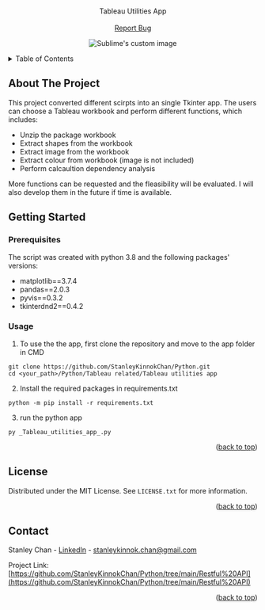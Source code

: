 <!-- PROJECT LOGO -->
<br />
<div align="center">
  <p align="center">
    Tableau Utilities App
    <br />
    <br />
    <a href="https://github.com/StanleyKinnokChan/Python/issues">Report Bug</a>
  </p>
</div>

<p align="center">
  <img src="https://i.imgur.com/i0th3xp.png" alt="Sublime's custom image"/>
</p>

<!-- TABLE OF CONTENTS -->
<details>
  <summary>Table of Contents</summary>
  <ol>
    <li>
      <a href="#about-the-project">About The Project</a>
    </li>
    <li>
      <a href="#getting-started">Getting Started</a>
      <ul>
        <li><a href="#prerequisites">Prerequisites</a></li>
      </ul>
    </li>
    <li><a href="#usage">Usage</a></li>
    <li><a href="#contact">Contact</a></li>
  </ol>
</details>


<!-- ABOUT THE PROJECT -->
## About The Project
This project converted different scirpts into an single Tkinter app. The users can choose a Tableau workbook and perform different functions, which includes:
- Unzip the package workbook
- Extract shapes from the workbook
- Extract image from the workbook
- Extract colour from workbook (image is not included)
- Perform calcaultion dependency analysis


More functions can be requested and the fleasibility will be evaluated. I will also develop them in the future if time is available.

<!-- GETTING STARTED -->
## Getting Started

### Prerequisites

The script was created with python 3.8 and the following packages' versions:
- matplotlib==3.7.4
- pandas==2.0.3
- pyvis==0.3.2
- tkinterdnd2==0.4.2

### Usage
1. To use the the app, first clone the repository and move to the app folder in CMD
```
git clone https://github.com/StanleyKinnokChan/Python.git
cd <your_path>/Python/Tableau related/Tableau utilities app
```
  
2. Install the required packages in requirements.txt
```
python -m pip install -r requirements.txt
```

3. run the python app
```
py _Tableau_utilities_app_.py
```

<p align="right">(<a href="#readme-top">back to top</a>)</p>

<!-- LICENSE -->
## License

Distributed under the MIT License. See `LICENSE.txt` for more information.

<p align="right">(<a href="#readme-top">back to top</a>)</p>


<!-- CONTACT -->
## Contact

Stanley Chan - [LinkedIn](https://www.linkedin.com/in/staneykinnok-chan/) - stanleykinnok.chan@gmail.com

Project Link: [https://github.com/StanleyKinnokChan/Python/tree/main/Restful%20API](https://github.com/StanleyKinnokChan/Python/tree/main/Restful%20API)

<p align="right">(<a href="#readme-top">back to top</a>)</p>



<!-- MARKDOWN LINKS & IMAGES -->
<!-- https://www.markdownguide.org/basic-syntax/#reference-style-links -->

[forks-url]: https://github.com/StanleyKinnokChan/Python
